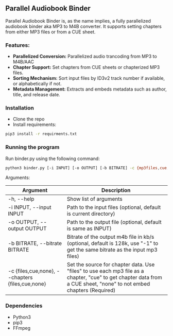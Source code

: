 ## Parallel Audiobook Binder
Parallel Audiobook Binder is, as the name implies, a fully parallelized audiobook binder aka MP3 to M4B converter. It supports setting chapters from either MP3 files or from a CUE sheet.

### Features:
- **Parallelized Conversion:** Parallelized audio trancoding from MP3 to M4B/AAC
- **Chapter Support:** Set chapters from CUE sheets or chapterized MP3 files.
- **Sorting Mechanism:** Sort input files by ID3v2 track number if available, or alphabetically if not.
- **Metadata Management:** Extracts and embeds metadata such as author, title, and release date.

### Installation
- Clone the repo
- Install requirements: 
```bash
pip3 install -r requirments.txt
```

### Running the program
Run binder.py using the following command: 
```bash
python3 binder.py [-i INPUT] [-o OUTPUT] [-b BITRATE] -c {mp3files,cue,none}
```

Arguments:

|Argument|Description|
|---|---|
|-h, --help|Show list of arguments|
|-i INPUT, --input INPUT|Path to the input files (optional, default is current directory)|
|-o OUTPUT, --output OUTPUT|Path to the output file (optional, default is same as INPUT)|
|-b BITRATE, --bitrate BITRATE|Bitrate of the output m4b file in kb/s (optional, default is 128k, use "-1" to get the same bitrate as the input mp3 files)|
|-c {files,cue,none}, --chapters {files,cue,none}|Set the source for chapter data. Use "files" to use each mp3 file as a chapter, "cue" to get chapter data from a CUE sheet, "none" to not embed chapters (Required)|

### Dependencies
- Python3
- pip3
- FFmpeg
